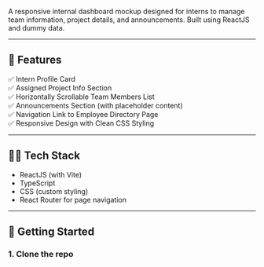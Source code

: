 A responsive internal dashboard mockup designed for interns to manage team information, project details, and announcements. Built using ReactJS and dummy data.

---

## 📂 Features

✅ Intern Profile Card  
✅ Assigned Project Info Section  
✅ Horizontally Scrollable Team Members List  
✅ Announcements Section (with placeholder content)  
✅ Navigation Link to Employee Directory Page  
✅ Responsive Design with Clean CSS Styling

---

## 🧑‍💻 Tech Stack

- ReactJS (with Vite)
- TypeScript
- CSS (custom styling)
- React Router for page navigation

---

## 🚀 Getting Started

### 1. Clone the repo

